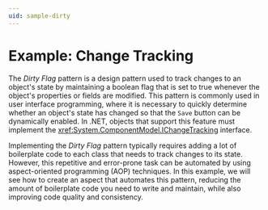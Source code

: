 ```yaml
---
uid: sample-dirty
---
```


# Example: Change Tracking

The _Dirty Flag_ pattern is a design pattern used to track changes to an object's state by maintaining a boolean flag that is set to true whenever the object's properties or fields are modified. This pattern is commonly used in user interface programming, where it is necessary to quickly determine whether an object's state has changed so that the `Save` button can be dynamically enabled. In .NET, objects that support this feature must implement the <xref:System.ComponentModel.IChangeTracking> interface.

Implementing the _Dirty Flag_ pattern typically requires adding a lot of boilerplate code to each class that needs to track changes to its state. However, this repetitive and error-prone task can be automated by using aspect-oriented programming (AOP) techniques. In this example, we will see how to create an aspect that automates this pattern, reducing the amount of boilerplate code you need to write and maintain, while also improving code quality and consistency.

